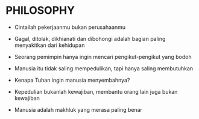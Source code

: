 # PHILOSOPHY

- Cintailah pekerjaanmu bukan perusahaanmu

- Gagal, ditolak, dikhianati dan dibohongi adalah bagian paling menyakitkan dari kehidupan

- Seorang pemimpin hanya ingin mencari pengikut-pengikut yang bodoh

- Manusia itu tidak saling mempedulikan, tapi hanya saling membutuhkan

- Kenapa Tuhan ingin manusia menyembahnya?

- Kepedulian bukanlah kewajiban, membantu orang lain juga bukan kewajiban

- Manusia adalah makhluk yang merasa paling benar